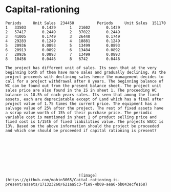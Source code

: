 # Capital-rationing
	Periods 	Unit Sales 	234450			Periods 	Unit Sales 	151170	
	1	33503		0.1429		1	21602		0.1429
	2	57417		0.2449		2	37022		0.2449
	3	41005		0.1749		3	26440		0.1749
	4	29283		0.1249		4	18881		0.1249
	5	20936		0.0893		5	13499		0.0893
	6	20913		0.0892		6	13484		0.0892
	7	20936		0.0893		7	13499		0.0893
	8	10456		0.0446		8	6742		0.0446
									
	The project has different unit of sales. Its seen that at the very beginning both of them have more sales and gradually declining. As the project proceeds with declining sales hence the management decides to call for a project withdrawal after 8 years. The beginning balance of WC can be found out from the present balance sheet. The project unit sales price are also found in the IS in sheet 1. The proceeding WC balance is 18.5% of each years sales. Its seen that among the fixed assets, each are depreciatable except of Land which has a final after project value of 1.75 times the current price. The equipment has a salvage value of 25% after the project. The rest of fixed assets have a scrap value worth of 15% of their purchase price. The periodic variable cost is mentioned in sheet 1 of product selling price and fixed cost is 1/15th of fixed liabilities value. The projects WACC is 13%. Based on the above information should the project be proceeded and which one should be proceeded if capital rationing is present? 								
									
									
									
									
									
									
									
									
									
									![image](https://github.com/mahin3065/Caital-rationing-is-present/assets/171323260/621aa5c3-f1e9-4b09-aea6-bb043ecfe168)
